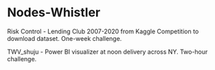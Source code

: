 # Nodes-Whistler
Risk Control - Lending Club 2007-2020 from Kaggle Competition to download dataset. One-week challenge.

TWV_shuju - Power BI visualizer at noon delivery across NY. Two-hour challenge.
